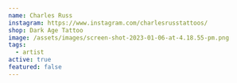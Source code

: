 ```yaml
---
name: Charles Russ
instagram: https://www.instagram.com/charlesrusstattoos/
shop: Dark Age Tattoo
image: /assets/images/screen-shot-2023-01-06-at-4.18.55-pm.png
tags:
  - artist
active: true
featured: false
---
```

